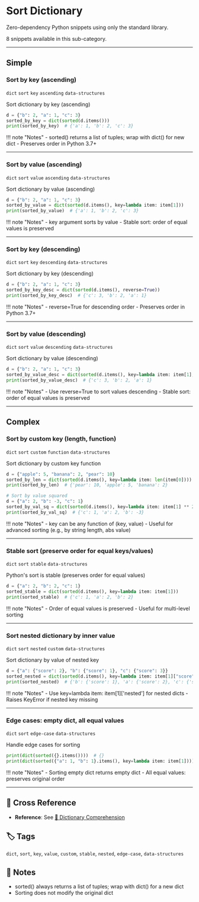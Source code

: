# Sort Dictionary

Zero-dependency Python snippets using only the standard library.

8 snippets available in this sub-category.

---

## Simple

###  Sort by key (ascending)

`dict` `sort` `key` `ascending` `data-structures`

Sort dictionary by key (ascending)

```python
d = {"b": 2, "a": 1, "c": 3}
sorted_by_key = dict(sorted(d.items()))
print(sorted_by_key)  # {'a': 1, 'b': 2, 'c': 3}
```

!!! note "Notes"
    - sorted() returns a list of tuples; wrap with dict() for new dict
    - Preserves order in Python 3.7+

<hr class="snippet-divider">

### Sort by value (ascending)

`dict` `sort` `value` `ascending` `data-structures`

Sort dictionary by value (ascending)

```python
d = {"b": 2, "a": 1, "c": 3}
sorted_by_value = dict(sorted(d.items(), key=lambda item: item[1]))
print(sorted_by_value)  # {'a': 1, 'b': 2, 'c': 3}
```

!!! note "Notes"
    - key argument sorts by value
    - Stable sort: order of equal values is preserved

<hr class="snippet-divider">

### Sort by key (descending)

`dict` `sort` `key` `descending` `data-structures`

Sort dictionary by key (descending)

```python
d = {"b": 2, "a": 1, "c": 3}
sorted_by_key_desc = dict(sorted(d.items(), reverse=True))
print(sorted_by_key_desc)  # {'c': 3, 'b': 2, 'a': 1}
```

!!! note "Notes"
    - reverse=True for descending order
    - Preserves order in Python 3.7+

<hr class="snippet-divider">

### Sort by value (descending)

`dict` `sort` `value` `descending` `data-structures`

Sort dictionary by value (descending)

```python
d = {"b": 2, "a": 1, "c": 3}
sorted_by_value_desc = dict(sorted(d.items(), key=lambda item: item[1], reverse=True))
print(sorted_by_value_desc)  # {'c': 3, 'b': 2, 'a': 1}
```

!!! note "Notes"
    - Use reverse=True to sort values descending
    - Stable sort: order of equal values is preserved

<hr class="snippet-divider">

## Complex

###  Sort by custom key (length, function)

`dict` `sort` `custom` `function` `data-structures`

Sort dictionary by custom key function

```python
d = {"apple": 5, "banana": 2, "pear": 10}
sorted_by_len = dict(sorted(d.items(), key=lambda item: len(item[0])))
print(sorted_by_len)  # {'pear': 10, 'apple': 5, 'banana': 2}

# Sort by value squared
d = {"a": 2, "b": -3, "c": 1}
sorted_by_val_sq = dict(sorted(d.items(), key=lambda item: item[1] ** 2))
print(sorted_by_val_sq)  # {'c': 1, 'a': 2, 'b': -3}
```

!!! note "Notes"
    - key can be any function of (key, value)
    - Useful for advanced sorting (e.g., by string length, abs value)

<hr class="snippet-divider">

### Stable sort (preserve order for equal keys/values)

`dict` `sort` `stable` `data-structures`

Python's sort is stable (preserves order for equal values)

```python
d = {"a": 2, "b": 2, "c": 1}
sorted_stable = dict(sorted(d.items(), key=lambda item: item[1]))
print(sorted_stable)  # {'c': 1, 'a': 2, 'b': 2}
```

!!! note "Notes"
    - Order of equal values is preserved
    - Useful for multi-level sorting

<hr class="snippet-divider">

### Sort nested dictionary by inner value

`dict` `sort` `nested` `custom` `data-structures`

Sort dictionary by value of nested key

```python
d = {"a": {"score": 2}, "b": {"score": 1}, "c": {"score": 3}}
sorted_nested = dict(sorted(d.items(), key=lambda item: item[1]["score"]))
print(sorted_nested)  # {'b': {'score': 1}, 'a': {'score': 2}, 'c': {'score': 3}}
```

!!! note "Notes"
    - Use key=lambda item: item[1]['nested'] for nested dicts
    - Raises KeyError if nested key missing

<hr class="snippet-divider">

### Edge cases: empty dict, all equal values

`dict` `sort` `edge-case` `data-structures`

Handle edge cases for sorting

```python
print(dict(sorted({}.items())))  # {}
print(dict(sorted({"a": 1, "b": 1}.items(), key=lambda item: item[1])))  # {'a': 1, 'b': 1}
```

!!! note "Notes"
    - Sorting empty dict returns empty dict
    - All equal values: preserves original order

<hr class="snippet-divider">

## 🔗 Cross Reference

- **Reference**: See [📂 Dictionary Comprehension](dict_comprehension.md)

## 🏷️ Tags

`dict`, `sort`, `key`, `value`, `custom`, `stable`, `nested`, `edge-case`, `data-structures`

## 📝 Notes
- sorted() always returns a list of tuples; wrap with dict() for a new dict
- Sorting does not modify the original dict
